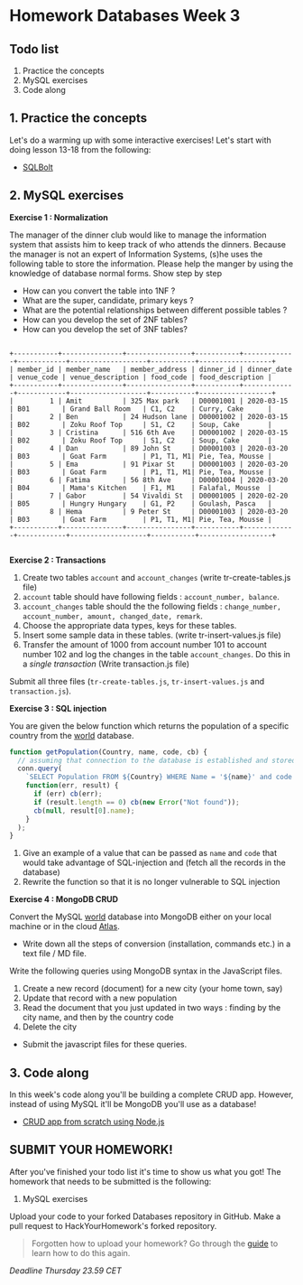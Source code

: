 # Homework Databases Week 3

## **Todo list**

1. Practice the concepts
2. MySQL exercises
3. Code along

## 1. **Practice the concepts**

Let's do a warming up with some interactive exercises! Let's start with doing lesson 13-18 from the following:

- [SQLBolt](https://sqlbolt.com/lesson/select_queries_introduction)

## 2. **MySQL exercises**

**Exercise 1 : Normalization**

The manager of the dinner club would like to manage the information system that assists him to keep track of who attends the dinners.
Because the manager is not an expert of Information Systems, (s)he uses the following table to store the information.
Please help the manger by using the knowledge of database normal forms.
Show step by step
* How can you convert the table into 1NF ?
* What are the super, candidate, primary keys ?
* What are the potential relationships between different possible tables ?
* How can you develop the set of 2NF tables?
* How can you develop the set of 3NF tables?
```

+-----------+---------------+----------------+-----------+-------------+------------+-------------------+-----------+------------------+
| member_id | member_name   | member_address | dinner_id | dinner_date | venue_code | venue_description | food_code | food_description |
+-----------+---------------+----------------+-----------+-------------+------------+-------------------+-----------+------------------+
|         1 | Amit          | 325 Max park   | D00001001 | 2020-03-15  | B01        | Grand Ball Room   | C1, C2    | Curry, Cake      |
|         2 | Ben           | 24 Hudson lane | D00001002 | 2020-03-15  | B02        | Zoku Roof Top     | S1, C2    | Soup, Cake       |
|         3 | Cristina      | 516 6th Ave    | D00001002 | 2020-03-15  | B02        | Zoku Roof Top     | S1, C2    | Soup, Cake       |
|         4 | Dan           | 89 John St     | D00001003 | 2020-03-20  | B03        | Goat Farm         | P1, T1, M1| Pie, Tea, Mousse |
|         5 | Ema           | 91 Pixar St    | D00001003 | 2020-03-20  | B03        | Goat Farm         | P1, T1, M1| Pie, Tea, Mousse |
|         6 | Fatima        | 56 8th Ave     | D00001004 | 2020-03-20  | B04        | Mama's Kitchen    | F1, M1    | Falafal, Mousse  |
|         7 | Gabor         | 54 Vivaldi St  | D00001005 | 2020-02-20  | B05        | Hungry Hungary    | G1, P2    | Goulash, Pasca   |
|         8 | Hema          | 9 Peter St     | D00001003 | 2020-03-20  | B03        | Goat Farm         | P1, T1, M1| Pie, Tea, Mousse |
+-----------+---------------+----------------+-----------+-------------+------------+-------------------+-----------+------------------+


```

**Exercise 2 : Transactions**

1. Create two tables `account` and `account_changes` (write tr-create-tables.js file)
2. `account` table should have following fields : `account_number, balance`.
3. `account_changes` table should the the following fields : `change_number, account_number, amount, changed_date, remark`.
4. Choose the appropriate data types, keys for these tables.
5. Insert some sample data in these tables. (write tr-insert-values.js file)
6. Transfer the amount of 1000 from account number 101 to account number 102 and log the changes in the table `account_changes`.
Do this in a _single transaction_ (Write transaction.js file)

Submit all three files (`tr-create-tables.js`, `tr-insert-values.js` and `transaction.js`).

**Exercise 3 : SQL injection**

You are given the below function which returns the population of a specific country from the [world](../Week2/world.sql) database.

```js
function getPopulation(Country, name, code, cb) {
  // assuming that connection to the database is established and stored as conn
  conn.query(
    `SELECT Population FROM ${Country} WHERE Name = '${name}' and code = ${code}`,
    function(err, result) {
      if (err) cb(err);
      if (result.length == 0) cb(new Error("Not found"));
      cb(null, result[0].name);
    }
  );
}
```

1. Give an example of a value that can be passed as `name` and `code` that would take advantage of SQL-injection and
(fetch all the records in the database)
2. Rewrite the function so that it is no longer vulnerable to SQL injection

**Exercise 4 : MongoDB CRUD**

Convert the MySQL [world](../Week2/world.sql) database into MongoDB either on your local machine or in the cloud
[Atlas](https://www.mongodb.com/cloud/atlas).

* Write down all the steps of conversion (installation, commands etc.) in a text file / MD file.

Write the following queries using MongoDB syntax in the JavaScript files.
1. Create a new record (document) for a new city (your home town, say)
2. Update that record with a new population
3. Read the document that you just updated in two ways : finding by the city name, and then by the country code
4. Delete the city

* Submit the javascript files for these queries.

## 3. **Code along**

In this week's code along you'll be building a complete CRUD app. However, instead of using MySQL it'll be MongoDB you'll use as a database!

- [CRUD app from scratch using Node.js](https://www.youtube.com/watch?v=CyTWPr_WwdI)

## **SUBMIT YOUR HOMEWORK!**

After you've finished your todo list it's time to show us what you got! The homework that needs to be submitted is the following:

1. MySQL exercises

Upload your code to your forked Databases repository in GitHub. Make a pull request to HackYourHomework's forked repository.

> Forgotten how to upload your homework? Go through the [guide](../hand-in-homework-guide.md) to learn how to do this again.

_Deadline Thursday 23.59 CET_
